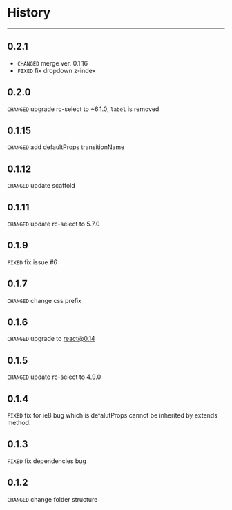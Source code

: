 # History

---

## 0.2.1

* `CHANGED` merge ver. 0.1.16
* `FIXED` fix dropdown z-index

## 0.2.0

`CHANGED` upgrade rc-select to ~6.1.0, `label` is removed

## 0.1.15

`CHANGED` add defaultProps transitionName

## 0.1.12

`CHANGED` update scaffold

## 0.1.11

`CHANGED` update rc-select to 5.7.0

## 0.1.9

`FIXED` fix issue #6

## 0.1.7
`CHANGED` change css prefix

## 0.1.6
`CHANGED` upgrade to react@0.14

## 0.1.5
`CHANGED` update rc-select to 4.9.0

## 0.1.4

`FIXED` fix for ie8 bug which is defalutProps cannot be inherited by extends method.

## 0.1.3

`FIXED` fix dependencies bug

## 0.1.2

`CHANGED` change folder structure
